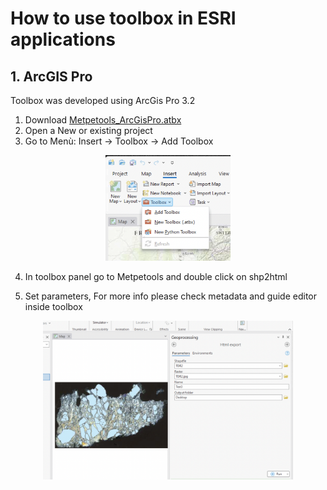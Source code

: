 # How to use toolbox in ESRI applications

## 1. ArcGIS Pro

Toolbox was developed using ArcGis Pro 3.2

1. Download [Metpetools_ArcGisPro.atbx](Metpetools_ArcGisPro.atbx)
2. Open a New or existing project
3. Go to Menù: Insert -> Toolbox -> Add Toolbox

<div style="text-align:center"><img src="./images/1.png" width="200"></div>

4. In toolbox panel go to Metpetools and double click on shp2html

5. Set parameters, For more info please check metadata and guide editor inside toolbox
<div style="text-align:center"><img src="./images/2.png" width="400"></div>


<!-- TODO -->
<!-- ## 2. ArcMap

Requirement: ArcGIS Desktop (ArcMap) version >= 10.4

1. Download [Metpetools_ArcMap.tbx](MetPetools_ArcMap.tbx)

and  -->